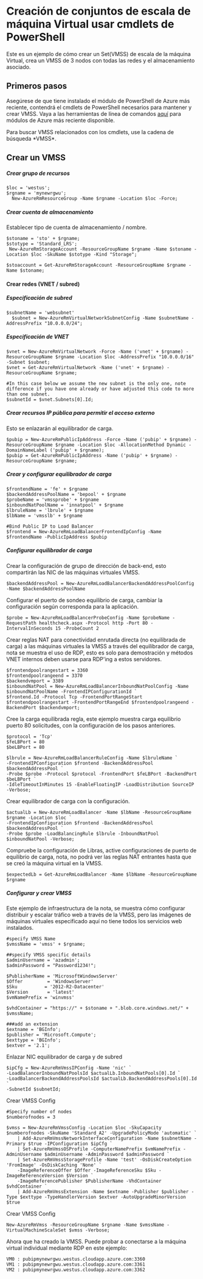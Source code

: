 <properties
    pageTitle="Creación de conjuntos de escala de máquina Virtual usar cmdlets de PowerShell | Microsoft Azure"
    description="Empezar a crear y administrar los primeros conjuntos de escala de máquina Virtual de Azure usar cmdlets de PowerShell de Azure"
    services="virtual-machines-windows"
    documentationCenter=""
    authors="danielsollondon"
    manager="timlt"
    editor=""
    tags="azure-resource-manager"/>

<tags
    ms.service="virtual-machines-windows"
    ms.workload="infrastructure-services"
    ms.tgt_pltfrm="na"
    ms.devlang="na"
    ms.topic="article"
    ms.date="09/29/2016"
    ms.author="danielsollondon"/>

# <a name="creating-virtual-machine-scale-sets-using-powershell-cmdlets"></a>Creación de conjuntos de escala de máquina Virtual usar cmdlets de PowerShell

Este es un ejemplo de cómo crear un Set(VMSS) de escala de la máquina Virtual, crea un VMSS de 3 nodos con todas las redes y el almacenamiento asociado.

## <a name="first-steps"></a>Primeros pasos
Asegúrese de que tiene instalado el módulo de PowerShell de Azure más reciente, contendrá el cmdlets de PowerShell necesarios para mantener y crear VMSS.
Vaya a las herramientas de línea de comandos [aquí](http://aka.ms/webpi-azps) para módulos de Azure más reciente disponible.

Para buscar VMSS relacionados con los cmdlets, use la cadena de búsqueda \*VMSS\*.

## <a name="creating-a-vmss"></a>Crear un VMSS

##### <a name="create-resource-group"></a>Crear grupo de recursos

```
$loc = 'westus';
$rgname = 'mynewrgwu';
  New-AzureRmResourceGroup -Name $rgname -Location $loc -Force;
```

##### <a name="create-storage-account"></a>Crear cuenta de almacenamiento

Establecer tipo de cuenta de almacenamiento / nombre.

```
$stoname = 'sto' + $rgname;
$stotype = 'Standard_LRS';
 New-AzureRmStorageAccount -ResourceGroupName $rgname -Name $stoname -Location $loc -SkuName $stotype -Kind "Storage";

$stoaccount = Get-AzureRmStorageAccount -ResourceGroupName $rgname -Name $stoname;
```

#### <a name="create-networking-vnet--subnet"></a>Crear redes (VNET / subred)

##### <a name="subnet-specification"></a>Especificación de subred

```
$subnetName = 'websubnet'
  $subnet = New-AzureRmVirtualNetworkSubnetConfig -Name $subnetName -AddressPrefix "10.0.0.0/24";
```

##### <a name="vnet-specification"></a>Especificación de VNET

```
$vnet = New-AzureRmVirtualNetwork -Force -Name ('vnet' + $rgname) -ResourceGroupName $rgname -Location $loc -AddressPrefix "10.0.0.0/16" -Subnet $subnet;
$vnet = Get-AzureRmVirtualNetwork -Name ('vnet' + $rgname) -ResourceGroupName $rgname;

#In this case below we assume the new subnet is the only one, note difference if you have one already or have adjusted this code to more than one subnet.
$subnetId = $vnet.Subnets[0].Id;
```

##### <a name="create-public-ip-resource-to-allow-external-access"></a>Crear recursos IP pública para permitir el acceso externo

Esto se enlazarán al equilibrador de carga.

```
$pubip = New-AzureRmPublicIpAddress -Force -Name ('pubip' + $rgname) -ResourceGroupName $rgname -Location $loc -AllocationMethod Dynamic -DomainNameLabel ('pubip' + $rgname);
$pubip = Get-AzureRmPublicIpAddress -Name ('pubip' + $rgname) -ResourceGroupName $rgname;
```

##### <a name="create-and-configure-load-balancer"></a>Crear y configurar equilibrador de carga

```
$frontendName = 'fe' + $rgname
$backendAddressPoolName = 'bepool' + $rgname
$probeName = 'vmssprobe' + $rgname
$inboundNatPoolName = 'innatpool' + $rgname
$lbruleName = 'lbrule' + $rgname
$lbName = 'vmsslb' + $rgname

#Bind Public IP to Load Balancer
$frontend = New-AzureRmLoadBalancerFrontendIpConfig -Name $frontendName -PublicIpAddress $pubip
```

##### <a name="configure-load-balancer"></a>Configurar equilibrador de carga
Crear la configuración de grupo de dirección de back-end, esto compartirán las NIC de las máquinas virtuales VMSS.

```
$backendAddressPool = New-AzureRmLoadBalancerBackendAddressPoolConfig -Name $backendAddressPoolName
```

Configurar el puerto de sondeo equilibrio de carga, cambiar la configuración según corresponda para la aplicación.

```
$probe = New-AzureRmLoadBalancerProbeConfig -Name $probeName -RequestPath healthcheck.aspx -Protocol http -Port 80 -IntervalInSeconds 15 -ProbeCount 2
```

Crear reglas NAT para conectividad enrutada directa (no equilibrada de carga) a las máquinas virtuales la VMSS a través del equilibrador de carga, nota se muestra el uso de RDP, esto es solo para demostración y métodos VNET internos deben usarse para RDP'ing a estos servidores.

```
$frontendpoolrangestart = 3360
$frontendpoolrangeend = 3370
$backendvmport = 3389
$inboundNatPool = New-AzureRmLoadBalancerInboundNatPoolConfig -Name $inboundNatPoolName -FrontendIPConfigurationId `
$frontend.Id -Protocol Tcp -FrontendPortRangeStart $frontendpoolrangestart -FrontendPortRangeEnd $frontendpoolrangeend -BackendPort $backendvmport;
```

Cree la carga equilibrada regla, este ejemplo muestra carga equilibrio puerto 80 solicitudes, con la configuración de los pasos anteriores.

```
$protocol = 'Tcp'
$feLBPort = 80
$beLBPort = 80

$lbrule = New-AzureRmLoadBalancerRuleConfig -Name $lbruleName `
-FrontendIPConfiguration $frontend -BackendAddressPool $backendAddressPool `
-Probe $probe -Protocol $protocol -FrontendPort $feLBPort -BackendPort $beLBPort `
-IdleTimeoutInMinutes 15 -EnableFloatingIP -LoadDistribution SourceIP -Verbose;
```

Crear equilibrador de carga con la configuración.

```
$actualLb = New-AzureRmLoadBalancer -Name $lbName -ResourceGroupName $rgname -Location $loc `
-FrontendIpConfiguration $frontend -BackendAddressPool $backendAddressPool `
-Probe $probe -LoadBalancingRule $lbrule -InboundNatPool $inboundNatPool -Verbose;
```

Compruebe la configuración de Libras, active configuraciones de puerto de equilibrio de carga, nota, no podrá ver las reglas NAT entrantes hasta que se creó la máquina virtual en la VMSS.

```
$expectedLb = Get-AzureRmLoadBalancer -Name $lbName -ResourceGroupName $rgname
```

##### <a name="configure-and-create-vmss"></a>Configurar y crear VMSS

Este ejemplo de infraestructura de la nota, se muestra cómo configurar distribuir y escalar tráfico web a través de la VMSS, pero las imágenes de máquinas virtuales especificado aquí no tiene todos los servicios web instalados.

```
#specify VMSS Name
$vmssName = 'vmss' + $rgname;

##specify VMSS specific details
$adminUsername = 'azadmin';
$adminPassword = "Password1234!";

$PublisherName = 'MicrosoftWindowsServer'
$Offer         = 'WindowsServer'
$Sku          = '2012-R2-Datacenter'
$Version       = 'latest'
$vmNamePrefix = 'winvmss'

$vhdContainer = "https://" + $stoname + ".blob.core.windows.net/" + $vmssName;

###add an extension
$extname = 'BGInfo';
$publisher = 'Microsoft.Compute';
$exttype = 'BGInfo';
$extver = '2.1';
```

Enlazar NIC equilibrador de carga y de subred

```
$ipCfg = New-AzureRmVmssIPConfig -Name 'nic' `
-LoadBalancerInboundNatPoolsId $actualLb.InboundNatPools[0].Id `
-LoadBalancerBackendAddressPoolsId $actualLb.BackendAddressPools[0].Id `
-SubnetId $subnetId;
```

Crear VMSS Config

```
#Specify number of nodes
$numberofnodes = 3

$vmss = New-AzureRmVmssConfig -Location $loc -SkuCapacity $numberofnodes -SkuName 'Standard_A2' -UpgradePolicyMode 'automatic' `
  	| Add-AzureRmVmssNetworkInterfaceConfiguration -Name $subnetName -Primary $true -IPConfiguration $ipCfg `
  	| Set-AzureRmVmssOSProfile -ComputerNamePrefix $vmNamePrefix -AdminUsername $adminUsername -AdminPassword $adminPassword `
  	| Set-AzureRmVmssStorageProfile -Name 'test' -OsDiskCreateOption 'FromImage' -OsDiskCaching 'None' `
    -ImageReferenceOffer $Offer -ImageReferenceSku $Sku -ImageReferenceVersion $Version `
    -ImageReferencePublisher $PublisherName -VhdContainer $vhdContainer `
  	| Add-AzureRmVmssExtension -Name $extname -Publisher $publisher -Type $exttype -TypeHandlerVersion $extver -AutoUpgradeMinorVersion $true
```

Crear VMSS Config

```
New-AzureRmVmss -ResourceGroupName $rgname -Name $vmssName -VirtualMachineScaleSet $vmss -Verbose;
```

Ahora que ha creado la VMSS. Puede probar a conectarse a la máquina virtual individual mediante RDP en este ejemplo:

```
VM0 : pubipmynewrgwu.westus.cloudapp.azure.com:3360
VM1 : pubipmynewrgwu.westus.cloudapp.azure.com:3361
VM2 : pubipmynewrgwu.westus.cloudapp.azure.com:3362
```
